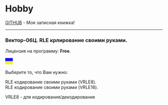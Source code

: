 # Hobby
[GITHUB](https://github.com) - Моя записная книжка!

<hr>

### Вектор-06Ц. RLE крлирование своими руками.

Лицензия на программу: **Free**.

![](https://github.com/drilnet/rle/blob/master/UA.png)

Выберите то, что Вам нужно:

RLE кодирование своими руками (VRLE8).
<br>
RLE кодирование своими руками (VRLE16).

VRLE8 - для кодирования/декодирование
